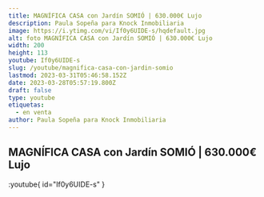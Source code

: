 ```yaml
---
title: MAGNÍFICA CASA con Jardín SOMIÓ | 630.000€ Lujo
description: Paula Sopeña para Knock Inmobiliaria
image: https://i.ytimg.com/vi/If0y6UIDE-s/hqdefault.jpg
alt: foto MAGNÍFICA CASA con Jardín SOMIÓ | 630.000€ Lujo
width: 200
height: 113
youtube: If0y6UIDE-s
slug: /youtube/magnifica-casa-con-jardin-somio
lastmod: 2023-03-31T05:46:58.152Z
date: 2023-03-28T05:57:19.800Z
draft: false
type: youtube
etiquetas:
  - en venta
author: Paula Sopeña para Knock Inmobiliaria
---
```


## MAGNÍFICA CASA con Jardín SOMIÓ | 630.000€ Lujo

:youtube{ id="If0y6UIDE-s" }
